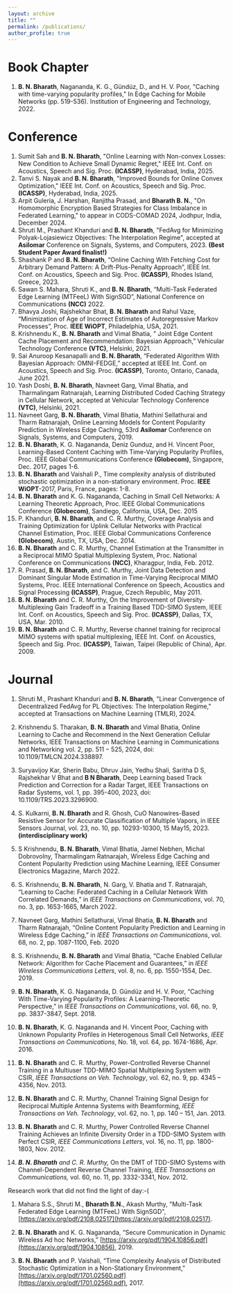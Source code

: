 ```yaml
---
layout: archive
title: ""
permalink: /publications/
author_profile: true
---
```

# Book Chapter

1. **B. N. Bharath**, Nagananda, K. G., Gündúz, D., and H. V. Poor, "Caching with time-varying popularity profiles," In Edge Caching for Mobile Networks (pp. 519-536). Institution of Engineering and Technology, $2022$.
   
# Conference

1. Sumit Sah and **B. N. Bharath**, "Online Learning with Non-convex Losses: New Condition to Achieve Small Dynamic Regret," IEEE Int. Conf. on Acoustics, Speech and Sig. Proc. **(ICASSP)**, Hyderabad, India, $2025$.
2. Tanvi S. Nayak and **B. N. Bharath**, "Improved Bounds for Online Convex Optimization," IEEE Int. Conf. on Acoustics, Speech and Sig. Proc. **(ICASSP)**, Hyderabad, India, $2025$.
3. Arpit Guleria, J. Harshan, Ranjitha Prasad, and **Bharath B. N.**, "On Homomorphic Encryption Based Strategies for Class Imbalance in Federated Learning," to appear in CODS-COMAD 2024, Jodhpur, India, December 2024.
4. Shruti M., Prashant Khanduri and **B. N. Bharath**, "FedAvg for Minimizing Polyak-Lojasiewicz Objectives: The Interpolation Regime", accepted at **Asilomar** Conference on Signals, Systems, and Computers, 2023. **(Best Student Paper Award finalist!)**
5. Shashank P and **B. N. Bharath**, “Online Caching With Fetching Cost for Arbitrary Demand Pattern: A Drift-Plus-Penalty Approach”, IEEE Int. Conf. on Acoustics, Speech and Sig. Proc. **(ICASSP)**, Rhodes Island, Greece, 2023.
6. Sawan S. Mahara, Shruti K., and **B. N. Bharath**, “Multi-Task Federated Edge Learning (MTFeeL) With SignSGD”, National Conference on Communications **(NCC)** 2022.
7. Bhavya Joshi, Rajshekhar Bhat, **B. N. Bharath** and Rahul Vaze, “Minimization of Age of Incorrect Estimates of Autoregressive Markov Processes”, Proc. **IEEE WiOPT**, Philadelphia, USA, 2021.
8. Krishnendu K., **B. N. Bharath** and Vimal Bhatia, ” Joint Edge Content Cache Placement and Recommendation: Bayesian Approach,” Vehicular Technology Conference **(VTC)**, Helsinki, 2021.
9. Sai Anuroop Kesanapalli and **B. N. Bharath**, “Federated Algorithm With Bayesian Approach: OMNI-FEDGE,” accepted at IEEE Int. Conf. on Acoustics, Speech and Sig. Proc. **(ICASSP)**, Toronto, Ontario, Canada, June 2021.
10. Yash Doshi, **B. N. Bharath**, Navneet Garg, Vimal Bhatia, and Tharmalingam Ratnarajah, Learning Distributed Coded Caching Strategy in Cellular Network, accepted at Vehicular Technology Conference **(VTC)**, Helsinki, 2021.
11. Navneet Garg, **B. N. Bharath**, Vimal Bhatia, Mathini Sellathurai and Tharm Ratnarajah, Online Learning Models for Content Popularity Prediction in Wireless Edge Caching, 53rd **Asilomar** Conference on Signals, Systems, and Computers, 2019.
12. **B. N. Bharath**, K. G. Nagananda, Deniz Gunduz, and H. Vincent Poor, Learning-Based Content Caching with Time-Varying Popularity Profiles, Proc. IEEE Global Communications Conference **(Globecom)**, Singapore, Dec. 2017, pages 1-6.
13. **B. N. Bharath** and Vaishali P., Time complexity analysis of distributed stochastic optimization in a non-stationary environment. Proc. **IEEE WiOPT**-2017, Paris, France, pages: 1-8.
14. **B. N. Bharath** and K. G. Nagananda, Caching in Small Cell Networks: A Learning Theoretic Approach, Proc. IEEE Global Communications Conference **(Globecom)**, Sandiego, California, USA, Dec. 2015
15. P. Khanduri, **B. N. Bharath**, and C. R. Murthy, Coverage Analysis and Training Optimization for Uplink Cellular Networks with Practical Channel Estimation, Proc. IEEE Global Communications Conference **(Globecom)**, Austin, TX, USA, Dec. 2014.
16. **B. N. Bharath** and C. R. Murthy, Channel Estimation at the Transmitter in a Reciprocal MIMO Spatial Multiplexing System, Proc. National Conference on Communications **(NCC)**, Kharagpur, India, Feb. 2012.
17. R. Prasad, **B. N. Bharath**, and C. Murthy, Joint Data Detection and Dominant Singular Mode Estimation in Time-Varying Reciprocal MIMO Systems, Proc. IEEE International Conference on Speech, Acoustics and Signal Processing **(ICASSP)**, Prague, Czech Republic, May 2011.
18. **B. N. Bharath** and C. R. Murthy, On the Improvement of Diversity-Multiplexing Gain Tradeoff in a Training Based TDD-SIMO System, IEEE Int. Conf. on Acoustics, Speech and Sig. Proc. **(ICASSP)**, Dallas, TX, USA, Mar. 2010.
19. **B. N. Bharath** and C. R. Murthy, Reverse channel training for reciprocal MIMO systems with spatial multiplexing, IEEE Int. Conf. on Acoustics, Speech and Sig. Proc. **(ICASSP)**, Taiwan, Taipei (Republic of China), Apr. 2009.

# Journal

1. Shruti M., Prashant Khanduri and **B. N. Bharath**, "Linear Convergence of Decentralized FedAvg for PL Objectives: The Interpolation Regime," accepted at Transactions on Machine Learning (TMLR), 2024.
2. Krishnendu S. Tharakan, **B. N. Bharath** and Vimal Bhatia, Online Learning to Cache and Recommend in the Next Generation Cellular Networks, IEEE Transactions on Machine Learning in Communications and Networking vol. $2$, pp. $511-525$, $2024$, doi: 10.1109/TMLCN.2024.338897. 
3. Suryavijoy Kar, Sherin Babu, Dhruv Jain, Yedhu Shali, Saritha D S, Rajshekhar V Bhat and **B N Bharath**, Deep Learning based Track Prediction and Correction for a Radar Target, IEEE Transactions on Radar Systems, vol. 1, pp. 395-400, 2023, doi: 10.1109/TRS.2023.3296900. 

4. S. Kulkarni, **B. N. Bharath** and R. Ghosh, CuO Nanowires-Based Resistive Sensor for Accurate Classification of Multiple Vapors, in IEEE Sensors Journal, vol. 23, no. 10, pp. 10293-10300, 15 May15, 2023.  **(interdisciplinary work)**


5. S Krishnendu, **B. N. Bharath**, Vimal Bhatia, Jamel Nebhen, Michal Dobrovolny, Tharmalingam Ratnarajah, Wireless Edge Caching and Content Popularity Prediction using Machine Learning, IEEE Consumer Electronics Magazine, March 2022.
6. S. Krishnendu, **B. N. Bharath**, N. Garg, V. Bhatia and T. Ratnarajah, “Learning to Cache: Federated Caching in a Cellular Network With Correlated Demands,” in *IEEE Transactions on Communications*, vol. 70, no. 3, pp. 1653-1665, March 2022.

7. Navneet Garg, Mathini Sellathurai, Vimal Bhatia, **B. N. Bharath** and Tharm Ratnarajah, “Online Content Popularity Prediction and Learning in Wireless Edge Caching,” in *IEEE Transactions on Communications*, vol. 68, no. 2, pp. 1087-1100, Feb. 2020

8. S. Krishnendu, **B. N. Bharath** and Vimal Bhatia, “Cache Enabled Cellular Network: Algorithm for Cache Placement and Guarantees,” in *IEEE Wireless Communications Letters*, vol. 8, no. 6, pp. 1550-1554, Dec. 2019.

9. **B. N. Bharath**, K. G. Nagananda, D. Gündüz and H. V. Poor, “Caching With Time-Varying Popularity Profiles: A Learning-Theoretic Perspective,” in *IEEE Transactions on Communications*, vol. 66, no. 9, pp. 3837-3847, Sept. 2018.

10. **B. N. Bharath**, K. G. Nagananda and H. Vincent Poor, Caching with Unknown Popularity Profiles in Heterogenous Small Cell Networks, *IEEE Transactions on Communications*, No. 18, vol. 64, pp. 1674-1686, Apr. 2016.

11. **B. N. Bharath** and C. R. Murthy, Power-Controlled Reverse Channel Training in a Multiuser TDD-MIMO Spatial Multiplexing System with CSIR, *IEEE Transactions on Veh. Technology*, vol. 62, no. 9, pp. 4345 – 4356, Nov. 2013.

12. **B. N. Bharath** and C. R. Murthy, Channel Training Signal Design for Reciprocal Multiple Antenna Systems with Beamforming, *IEEE Transactions on Veh. Technology*, vol. 62, no. 1, pp. 140 – 151, Jan. 2013.

13. **B. N. Bharath** and C. R. Murthy, Power Controlled Reverse Channel Training Achieves an Infinite Diversity Order in a TDD-SIMO System with Perfect CSIR, *IEEE Communications Letters*, vol. 16, no. 11, pp. 1800-1803, Nov. 2012.

14. ***B. N. Bharath** and C. R. Murthy,* On the DMT of TDD-SIMO Systems with Channel-Dependent Reverse Channel Training, *IEEE Transactions on Communications,* vol. 60, no. 11, pp. 3332-3341, Nov. 2012.

Research work that did not find the light of day:-(

    
1. Mahara S.S., Shruti M., **Bharath B.N.**, Akash Murthy, "Multi-Task Federated Edge Learning (MTFeeL) With SignSGD", [https://arxiv.org/pdf/2108.02517](https://arxiv.org/pdf/2108.02517).
  
2. **B. N. Bharath** and K. G. Nagananda, “Secure Communication in Dynamic Wireless Ad hoc Networks,” [https://arxiv.org/pdf/1904.10856.pdf](https://arxiv.org/pdf/1904.10856), 2019.

4. **B. N. Bharath** and P. Vaishali, “Time Complexity Analysis of Distributed Stochastic Optimization in a Non-Stationary Environment,” [https://arxiv.org/pdf/1701.02560.pdf](https://arxiv.org/pdf/1701.02560.pdf), 2017.
